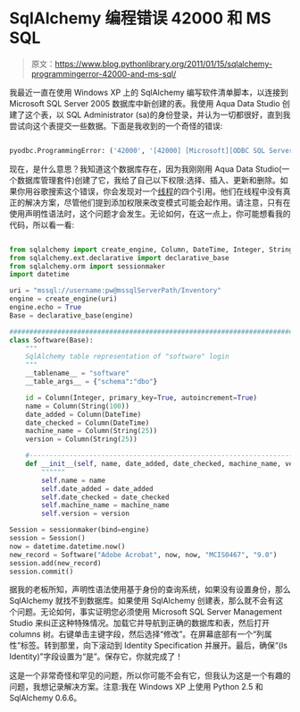 # SqlAlchemy 编程错误 42000 和 MS SQL

> 原文：<https://www.blog.pythonlibrary.org/2011/01/15/sqlalchemy-programmingerror-42000-and-ms-sql/>

我最近一直在使用 Windows XP 上的 SqlAlchemy 编写软件清单脚本，以连接到 Microsoft SQL Server 2005 数据库中新创建的表。我使用 Aqua Data Studio 创建了这个表，以 SQL Administrator (sa)的身份登录，并认为一切都很好，直到我尝试向这个表提交一些数据。下面是我收到的一个奇怪的错误:

```py

pyodbc.ProgrammingError: ('42000', '[42000] [Microsoft][ODBC SQL Server Driver][SQL Server]Cannot find the object "dbo.software" because it does not exist or you do not have permissions. (1088) (SQLExecDirectW)')

```

 现在，是什么意思？我知道这个数据库存在，因为我刚刚用 Aqua Data Studio(一个数据库管理套件)创建了它，我给了自己以下权限:选择、插入、更新和删除。如果你用谷歌搜索这个错误，你会发现对一个[线程](http://groups.google.com/group/sqlalchemy/browse_thread/thread/78a3912426d48cba?fwc=2)的四个引用。他们在线程中没有真正的解决方案，尽管他们提到添加权限来改变模式可能会起作用。请注意，只有在使用声明性语法时，这个问题才会发生。无论如何，在这一点上，你可能想看我的代码，所以看一看:

```py

from sqlalchemy import create_engine, Column, DateTime, Integer, String
from sqlalchemy.ext.declarative import declarative_base
from sqlalchemy.orm import sessionmaker
import datetime

uri = "mssql://username:pw@mssqlServerPath/Inventory"
engine = create_engine(uri)
engine.echo = True
Base = declarative_base(engine)

########################################################################
class Software(Base):
    """
    SqlAlchemy table representation of "software" login
    """
    __tablename__ = "software"
    __table_args__ = {"schema":"dbo"}

    id = Column(Integer, primary_key=True, autoincrement=True)
    name = Column(String(100))
    date_added = Column(DateTime)
    date_checked = Column(DateTime)
    machine_name = Column(String(25))
    version = Column(String(25))

    #----------------------------------------------------------------------
    def __init__(self, name, date_added, date_checked, machine_name, version):
        """"""
        self.name = name
        self.date_added = date_added
        self.date_checked = date_checked
        self.machine_name = machine_name
        self.version = version

Session = sessionmaker(bind=engine)
session = Session()
now = datetime.datetime.now()
new_record = Software("Adobe Acrobat", now, now, "MCIS0467", "9.0")
session.add(new_record)
session.commit()

```

据我的老板所知，声明性语法使用基于身份的查询系统，如果没有设置身份，那么 SqlAlchemy 就找不到数据库。如果使用 SqlAlchemy 创建表，那么就不会有这个问题。无论如何，事实证明您必须使用 Microsoft SQL Server Management Studio 来纠正这种特殊情况。加载它并导航到正确的数据库和表，然后打开 columns 树。右键单击主键字段，然后选择“修改”。在屏幕底部有一个“列属性”标签。转到那里，向下滚动到 Identity Specification 并展开。最后，确保“(Is Identity)”字段设置为“是”。保存它，你就完成了！

这是一个非常奇怪和罕见的问题，所以你可能不会有它，但我认为这是一个有趣的问题，我想记录解决方案。注意:我在 Windows XP 上使用 Python 2.5 和 SqlAlchemy 0.6.6。